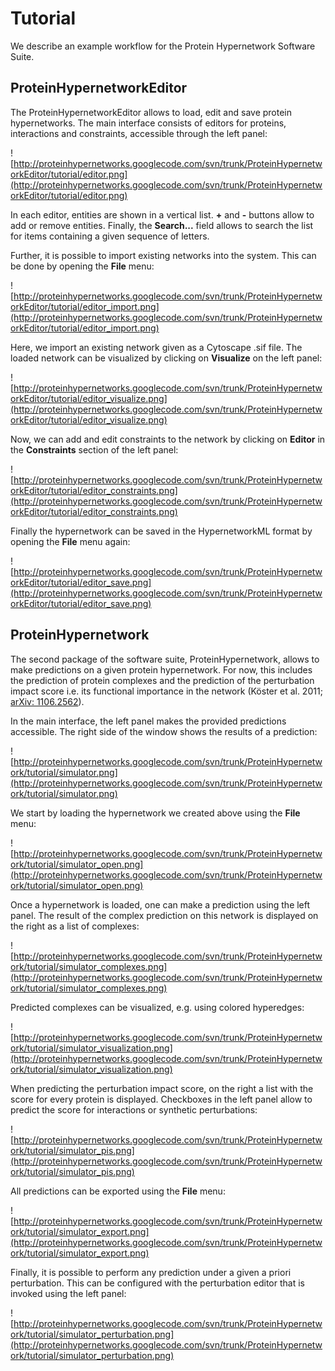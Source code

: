 # Tutorial #

We describe an example workflow for the Protein Hypernetwork Software Suite.

## ProteinHypernetworkEditor ##

The ProteinHypernetworkEditor allows to load, edit and save protein hypernetworks. The main interface consists of editors for proteins, interactions and constraints, accessible through the left panel:

![http://proteinhypernetworks.googlecode.com/svn/trunk/ProteinHypernetworkEditor/tutorial/editor.png](http://proteinhypernetworks.googlecode.com/svn/trunk/ProteinHypernetworkEditor/tutorial/editor.png)

In each editor, entities are shown in a vertical list. **+** and **-** buttons allow to add or remove entities. Finally, the **Search...** field allows to search the list for items containing a given sequence of letters.

Further, it is possible to import existing networks into the system. This can be done by opening the **File** menu:

![http://proteinhypernetworks.googlecode.com/svn/trunk/ProteinHypernetworkEditor/tutorial/editor_import.png](http://proteinhypernetworks.googlecode.com/svn/trunk/ProteinHypernetworkEditor/tutorial/editor_import.png)

Here, we import an existing network given as a Cytoscape .sif file.
The loaded network can be visualized by clicking on **Visualize** on the left panel:

![http://proteinhypernetworks.googlecode.com/svn/trunk/ProteinHypernetworkEditor/tutorial/editor_visualize.png](http://proteinhypernetworks.googlecode.com/svn/trunk/ProteinHypernetworkEditor/tutorial/editor_visualize.png)

Now, we can add and edit constraints to the network by clicking on **Editor** in the **Constraints** section of the left panel:


![http://proteinhypernetworks.googlecode.com/svn/trunk/ProteinHypernetworkEditor/tutorial/editor_constraints.png](http://proteinhypernetworks.googlecode.com/svn/trunk/ProteinHypernetworkEditor/tutorial/editor_constraints.png)

Finally the hypernetwork can be saved in the HypernetworkML format by opening the **File** menu again:

![http://proteinhypernetworks.googlecode.com/svn/trunk/ProteinHypernetworkEditor/tutorial/editor_save.png](http://proteinhypernetworks.googlecode.com/svn/trunk/ProteinHypernetworkEditor/tutorial/editor_save.png)

## ProteinHypernetwork ##

The second package of the software suite, ProteinHypernetwork, allows to make predictions on a given protein hypernetwork. For now, this includes the prediction of protein complexes and the prediction of the perturbation impact score i.e. its functional importance in the network (Köster et al. 2011; [arXiv: 1106.2562](http://arxiv.org/abs/1106.2562)).

In the main interface, the left panel makes the provided predictions accessible. The right side of the window shows the results of a prediction:

![http://proteinhypernetworks.googlecode.com/svn/trunk/ProteinHypernetwork/tutorial/simulator.png](http://proteinhypernetworks.googlecode.com/svn/trunk/ProteinHypernetwork/tutorial/simulator.png)

We start by loading the hypernetwork we created above using the **File** menu:

![http://proteinhypernetworks.googlecode.com/svn/trunk/ProteinHypernetwork/tutorial/simulator_open.png](http://proteinhypernetworks.googlecode.com/svn/trunk/ProteinHypernetwork/tutorial/simulator_open.png)

Once a hypernetwork is loaded, one can make a prediction using the left panel. The result of the complex prediction on this network is displayed on the right as a list of complexes:

![http://proteinhypernetworks.googlecode.com/svn/trunk/ProteinHypernetwork/tutorial/simulator_complexes.png](http://proteinhypernetworks.googlecode.com/svn/trunk/ProteinHypernetwork/tutorial/simulator_complexes.png)

Predicted complexes can be visualized, e.g. using colored hyperedges:

![http://proteinhypernetworks.googlecode.com/svn/trunk/ProteinHypernetwork/tutorial/simulator_visualization.png](http://proteinhypernetworks.googlecode.com/svn/trunk/ProteinHypernetwork/tutorial/simulator_visualization.png)

When predicting the perturbation impact score, on the right a list with the score for every protein is displayed. Checkboxes in the left panel allow to predict the score for interactions or synthetic perturbations:

![http://proteinhypernetworks.googlecode.com/svn/trunk/ProteinHypernetwork/tutorial/simulator_pis.png](http://proteinhypernetworks.googlecode.com/svn/trunk/ProteinHypernetwork/tutorial/simulator_pis.png)

All predictions can be exported using the **File** menu:

![http://proteinhypernetworks.googlecode.com/svn/trunk/ProteinHypernetwork/tutorial/simulator_export.png](http://proteinhypernetworks.googlecode.com/svn/trunk/ProteinHypernetwork/tutorial/simulator_export.png)

Finally, it is possible to perform any prediction under a given a priori perturbation. This can be configured with the perturbation editor that is invoked using the left panel:

![http://proteinhypernetworks.googlecode.com/svn/trunk/ProteinHypernetwork/tutorial/simulator_perturbation.png](http://proteinhypernetworks.googlecode.com/svn/trunk/ProteinHypernetwork/tutorial/simulator_perturbation.png)